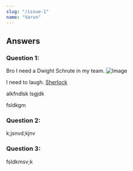 ```yaml
---
slug: "/issue-1"
name: "Varun"
---
```


## Answers

### Question 1:
Bro I need a Dwight Schrute in my team. ![Image](../images/20240327_160406.jpg)

I need to laugh. [Sherlock](https://example.com)

alkfndlsk
lsgjdk


fsldkgm

### Question 2:
k;jsnvd;kjnv

### Question 3:
fsldkmsv;k
